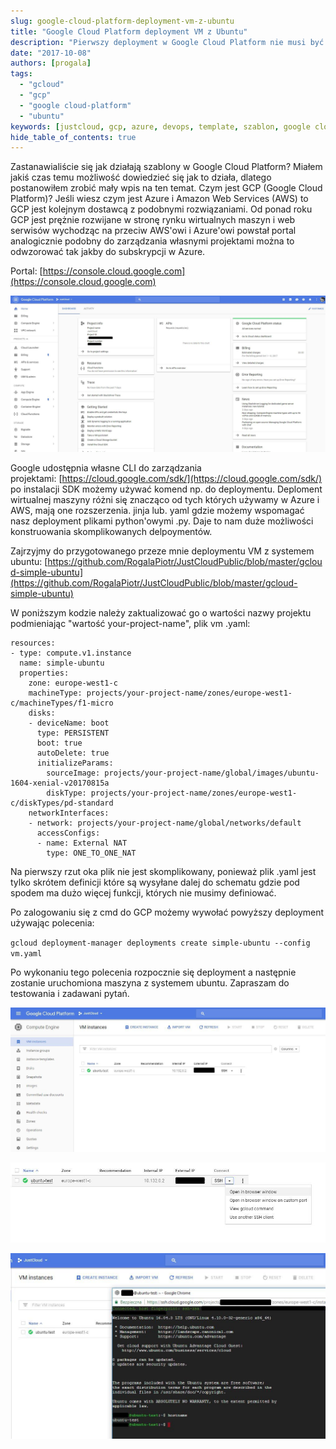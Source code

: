 ```yaml
---
slug: google-cloud-platform-deployment-vm-z-ubuntu
title: "Google Cloud Platform deployment VM z Ubuntu"
description: "Pierwszy deployment w Google Cloud Platform nie musi być trudny. Zapraszam to sprawdzenia rozwiązań dostępnyw GCP, a zaczniemy od wdrożenia wirtualnej maszyny za pomocą szablonu."
date: "2017-10-08"
authors: [progala]
tags: 
  - "gcloud"
  - "gcp"
  - "google cloud-platform"
  - "ubuntu"
keywords: [justcloud, gcp, azure, devops, template, szablon, google cloud platform, ubuntu]
hide_table_of_contents: true
---
```


Zastanawialiście się jak działają szablony w Google Cloud Platform? Miałem jakiś czas temu możliwość dowiedzieć się jak to działa, dlatego postanowiłem zrobić mały wpis na ten temat. Czym jest GCP (Google Cloud Platform)? Jeśli wiesz czym jest Azure i Amazon Web Services (AWS) to GCP jest kolejnym dostawcą z podobnymi rozwiązaniami. Od ponad roku GCP jest prężnie rozwijane w stronę rynku wirtualnych maszyn i web serwisów wychodząc na przeciw AWS'owi i Azure'owi powstał portal analogicznie podobny do zarządzania własnymi projektami można to odwzorować tak jakby do subskrypcji w Azure.

Portal: [https://console.cloud.google.com](https://console.cloud.google.com)

[![](images/capture_010_08102017_140927.jpg)](images/capture_010_08102017_140927.jpg)

Google udostępnia własne CLI do zarządzania projektami: [https://cloud.google.com/sdk/](https://cloud.google.com/sdk/) po instalacji SDK możemy używać komend np. do deploymentu. Deploment wirtualnej maszyny różni się znacząco od tych których używamy w Azure i AWS, mają one rozszerzenia. jinja lub. yaml gdzie możemy wspomagać nasz deployment plikami python'owymi .py. Daje to nam duże możliwości konstruowania skomplikowanych delpoymentów.

<!--truncate-->

Zajrzyjmy do przygotowanego przeze mnie deploymentu VM z systemem ubuntu: [https://github.com/RogalaPiotr/JustCloudPublic/blob/master/gcloud-simple-ubuntu](https://github.com/RogalaPiotr/JustCloudPublic/blob/master/gcloud-simple-ubuntu)

W poniższym kodzie należy zaktualizować go o wartości nazwy projektu podmieniając "wartość your-project-name", plik vm .yaml:

```
resources:
- type: compute.v1.instance
  name: simple-ubuntu
  properties:
    zone: europe-west1-c
    machineType: projects/your-project-name/zones/europe-west1-c/machineTypes/f1-micro
    disks:
    - deviceName: boot
      type: PERSISTENT
      boot: true
      autoDelete: true
      initializeParams:
        sourceImage: projects/your-project-name/global/images/ubuntu-1604-xenial-v20170815a
        diskType: projects/your-project-name/zones/europe-west1-c/diskTypes/pd-standard
    networkInterfaces:
    - network: projects/your-project-name/global/networks/default
      accessConfigs:
      - name: External NAT
        type: ONE_TO_ONE_NAT
```
Na pierwszy rzut oka plik nie jest skomplikowany, ponieważ plik .yaml jest tylko skrótem definicji które są wysyłane dalej do schematu gdzie pod spodem ma dużo więcej funkcji, których nie musimy definiować.

Po zalogowaniu się z cmd do GCP możemy wywołać powyższy deployment używając polecenia:

`gcloud deployment-manager deployments create simple-ubuntu --config vm.yaml`

Po wykonaniu tego polecenia rozpocznie się deployment a następnie zostanie uruchomiona maszyna z systemem ubuntu. Zapraszam do testowania i zadawani pytań.

![](images/capture_012_08102017_145512.jpg)

![](images/capture_013_08102017_145520.jpg)

![](images/capture_014_08102017_145606.jpg)
